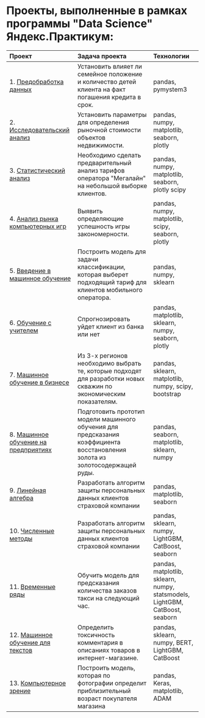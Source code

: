 # Проекты, выполненные в рамках программы "Data Science" Яндекс.Практикум:

| Проект                          | Задача проекта                                                 | Технологии|
|:------------------------------|:-------------------------------------------------------------|:--------|
| 1. [Предобработка данных](https://github.com/IvanLebedevdDS/yandex-practicum-projects/tree/main/Проект%202%20Исследование%20надежности%20заемщиков)| Установить влияет ли семейное положение и количество детей клиента на факт погашения кредита в срок.| pandas, pymystem3|
| 2. [Исследовательский анализ](https://github.com/IvanLebedevdDS/yandex-practicum-projects/tree/main/Проект%203%20Анализ%20рынка%20недвижимости)| Установить параметры для определения рыночной стоимости объектов недвижимости.| pandas, numpy, matplotlib, seaborn, plotly|
| 3. [Статистический анализ](https://github.com/IvanLebedevdDS/yandex-practicum-projects/tree/main/Проект%204%20Перспективный%20тариф%20для%20оператора)| Необходимо сделать предварительный анализ тарифов оператора "Мегалайн" на небольшой выборке клиентов.| pandas, numpy, matplotlib, seaborn, plotly scipy|
| 4. [Анализ рынка компьютерных игр](https://github.com/IvanLebedevdDS/yandex-practicum-projects/tree/main/Проект%205%20Определение%20критериев%20успешности%20компьютерных%20игр)| Выявить определяющие успешность игры закономерности.| pandas, numpy, matplotlib, scipy, seaborn, plotly|
| 5. [Введение в машинное обучение](https://github.com/IvanLebedevdDS/yandex-practicum-projects/tree/main/Проект%206%20Рекомендация%20тарифов)| Построить модель для задачи классификации, которая выберет подходящий тариф для клиентов мобильного оператора. |pandas, numpy, sklearn|
| 6. [Обучение с учителем](https://github.com/IvanLebedevdDS/yandex-practicum-projects/tree/main/Проект%207%20Отток%20клиентов%20банка)| Спрогнозировать уйдет клиент из банка или нет|pandas, matplotlib, sklearn, numpy, seaborn, plotly|
| 7. [Машинное обучение в бизнесе](https://github.com/IvanLebedevdDS/yandex-practicum-projects/tree/main/Проект%208%20Выбор%20локации%20для%20скважины)| Из 3-х регионов необходимо выбрать те, которые подходят для разработки новых скважин по экономическим показателям.| pandas, sklearn, matplotlib, numpy, scipy, bootstrap|
| 8. [Машинное обучение на предприятиях](https://github.com/IvanLebedevdDS/yandex-practicum-projects/tree/main/Проект%209%20Восстановление%20золота%20из%20руды)| Подготовить прототип модели машинного обучения для предсказания коэффициента восстановления золота из золотосодержащей руды.| pandas, seaborn, matplotlib, sklearn, numpy|
| 9. [Линейная алгебра](https://github.com/IvanLebedevdDS/yandex-practicum-projects/tree/main/Проект%2010%20Защита%20персональных%20данных)| Разработать алгоритм защиты персональных данных клиентов страховой компании|pandas, matplotlib, seaborn|
| 10. [Численные методы](https://github.com/IvanLebedevdDS/yandex-practicum-projects/tree/main/Проект%2011%20Определение%20стоимости%20автомобилей)| Разработать алгоритм защиты персональных данных клиентов страховой компании|pandas, sklearn, numpy, LightGBM, CatBoost, seaborn|
| 11. [Временные ряды](https://github.com/IvanLebedevdDS/yandex-practicum-projects/tree/main/Проект%2012%20Прогнозирование%20заказов%20такси)| Обучить модель для предсказания количества заказов такси на следующий час.|pandas, matplotlib, sklearn, numpy, statsmodels, LightGBM, CatBoost, seaborn|
| 12. [Машинное обучение для текстов](https://github.com/IvanLebedevdDS/yandex-practicum-projects/tree/main/Проект%2013%20Определение%20токсичных%20комментариев)| Определить токсичность комментария в описаниях товаров в интернет-магазине.|pandas, sklearn, numpy, BERT, LightGBM, CatBoost|
| 13. [Компьютерное зрение](https://github.com/IvanLebedevdDS/yandex-practicum-projects/tree/main/Проект%2015%20Определение%20возраста%20покупателей)| Построить модель, которая по фотографии определит приблизительный возраст покупателя магазина|pandas, Keras, matplotlib, ADAM|
